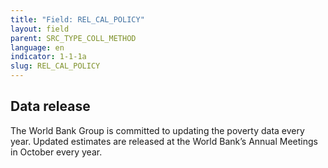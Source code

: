 ```yaml
---
title: "Field: REL_CAL_POLICY"
layout: field
parent: SRC_TYPE_COLL_METHOD
language: en
indicator: 1-1-1a
slug: REL_CAL_POLICY
---
```

## Data release

The World Bank Group is committed to updating the poverty data every year. Updated estimates are released at the World Bank’s Annual Meetings in October every year.